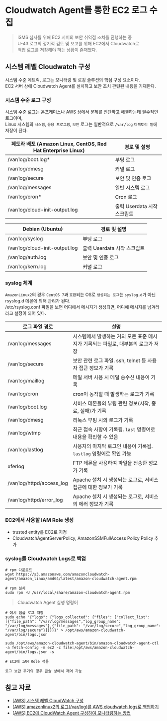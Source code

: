 # Cloudwatch Agent를 통한 EC2 로그 수집

> ISMS 심사를 위해 EC2 서버의 보안 취약점 조치를 진행하는 중  
> U-43 로그의 정기적 검토 및 보고를 위해 EC2에서 Cloudwatch로  
> 백업 로그를 저장해야 하는 상황이 존재했다.

## 시스템 레벨 Cloudwatch 구성

시스템 수준 메트릭, 로그는 모니터링 및 로깅 솔루션의 핵심 구성 요소이다.  
EC2 서버 상에 Cloudwatch Agent를 설치하고 보안 조치 관련된 내용을 기재한다.

### 시스템 수준 로그 구성

시스템 수준 로그는 온프레미스나 AWS 상에서 문제를 진단하고 해결하는데 필수적인 로그이며,  
Linux 시스템의 `시스템`, `응용 프로그램`, `보안` 로그는 일반적으로 `/var/log` `디렉토리 밑`에 저장이 된다.

| 페도라 배포 (Amazon Linux, CentOS, Red Hat Enterprise Linux) | 경로 및 설명                |
| ------------------------------------------------------------ | --------------------------- |
| /var/log/boot.log*                                           | 부팅 로그                   |
| /var/log/dmesg                                               | 커널 로그                   |
| /var/log/secure                                              | 보안 및 인증 로그           |
| /var/log/messages                                            | 일반 시스템 로그            |
| /var/log/cron*                                               | Cron 로그                   |
| /var/log/cloud-init-output.log                               | 출력 Userdata 시작 스크립트 |

| Debian (Ubuntu)                | 경로 및 설명                |
| ------------------------------ | --------------------------- |
| /var/log/syslog                | 부팅 로그                   |
| /var/log/cloud-init-output.log | 출력 Userdata 시작 스크립트 |
| /var/log/auth.log              | 보안 및 인증 로그           |
| /var/log/kern.log              | 커널 로그                   |

### syslog 체계

`AmazonLinux2`의 경우 `CentOS 7`과 `호환`되는 OS로 `생성되는 로그`는 `syslog.d`가 아닌 rsyslog.d 데몬에 의해 관리가 된다.  
/etc/rsyslog.conf 파일을 보면 어디에서 메시지가 생성되면, 어디에 메시지를 남겨라 라고 설정이 되어 있다.

| 로그 파일 경로            | 설명                                                                              |
| ------------------------- | --------------------------------------------------------------------------------- |
| /var/log/messages         | 시스템에서 발생하는 거의 모든 표준 메시지가 기록되는 파일로, 대부분의 로그가 저장 |
| /var/log/secure           | 보안 관련 로그 파일. ssh, telnet 등 사용자 접근 정보가 기록                       |
| /var/log/maillog          | 메일 서버 사용 시 메일 송수신 내용이 기록                                         |
| /var/log/cron             | cron이 동작할 때 발생하는 로그가 기록                                             |
| /var/log/boot.log         | 서비스 데몬들의 부팅 관련 정보(시작, 종료, 실패)가 기록                           |
| /var/log/dmesg            | 리눅스 부팅 시의 로그가 기록                                                      |
| /var/log/wtmp             | 최근 접속 사항이 기록됨. `last` 명령어로 내용을 확인할 수 있음                    |
| /var/log/lastlog          | 사용자의 마지막 로그인 내용이 기록됨. `lastlog` 명령어로 확인 가능                |
| xferlog                   | FTP 데몬을 사용하여 파일을 전송한 정보가 기록                                     |
| /var/log/httpd/access_log | Apache 설치 시 생성되는 로그로, 서비스 접근에 대한 정보가 기록                    |
| /var/log/httpd/error_log  | Apache 설치 시 생성되는 로그로, 서비스의 에러 정보가 기록                         |

### EC2에서 사용할 IAM Role 생성

- trusted entity를 EC2로 지정
- CloudwatchAgentServerPolicy, AmazonSSMFullAccess Policy Policy 추가

### syslog를 Cloudwatch Logs로 백업

```shell
# rpm 다운로드
wget https://s3.amazonaws.com/amazoncloudwatch-agent/amazon_linux/amd64/latest/amazon-cloudwatch-agent.rpm 

# rpm 설치
sudo rpm -U /usr/local/share/amazon-cloudwatch-agent.rpm
```

> Cloudwatch Agent 실행 명령어

```shell
# 예시 샘플 로그 저장
sudo echo '{"logs": {"logs_collected": {"files": {"collect_list": [{"file_path": "/var/log/messages","log_group_name": "/var/log/messages"},{"file_path": "/var/log/secure","log_group_name": "/var/log/secure"}]}}}}' > /opt/aws/amazon-cloudwatch-agent/bin/logs.json
```

```shell
sudo /opt/aws/amazon-cloudwatch-agent/bin/amazon-cloudwatch-agent-ctl -a fetch-config -m ec2 -c file:/opt/aws/amazon-cloudwatch-agent/bin/logs.json -s
```

```shell
# EC2에 IAM Role 적용
```

```shell
로그 보관 주기의 경우 콘솔 상에서 제어 가능
```

## 참고 자료

- [[AWS] 시스템 레벨 CloudWatch 구성](https://docs.aws.amazon.com/ko_kr/prescriptive-guidance/latest/implementing-logging-monitoring-cloudwatch/system-level-cloudwatch-configuration.html)
- [[AWS] amazonlinux2의 로그(/var/log)를 AWS cloudwatch logs로 백업하기](https://kim-dragon.tistory.com/109)
- [[AWS] EC2에 CloudWatch Agent 구성하여 모니터링하는 방법](https://medium.com/@labcloud/ec2%EC%97%90-cloudwatch-agent-%EC%82%AC%EC%9A%A9%ED%95%98%EA%B8%B0-e7113cdc396e)